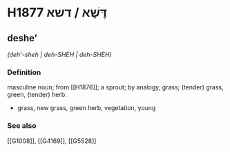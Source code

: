 # H1877 דֶּשֶׁא / דשא

## desheʼ

_(deh'-sheh | deh-SHEH | deh-SHEH)_

### Definition

masculine noun; from [[H1876]]; a sprout; by analogy, grass; (tender) grass, green, (tender) herb.

- grass, new grass, green herb, vegetation, young
### See also

[[G1008]], [[G4169]], [[G5528]]

